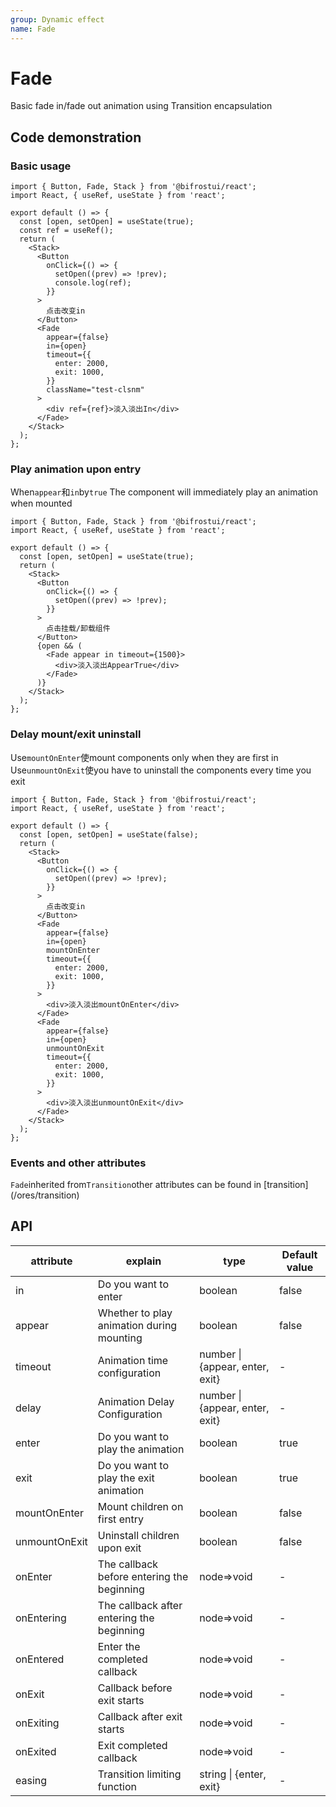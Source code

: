 ```yaml
---
group: Dynamic effect
name: Fade
---
```


# Fade

Basic fade in/fade out animation using Transition encapsulation

## Code demonstration

### Basic usage

```tsx
import { Button, Fade, Stack } from '@bifrostui/react';
import React, { useRef, useState } from 'react';

export default () => {
  const [open, setOpen] = useState(true);
  const ref = useRef();
  return (
    <Stack>
      <Button
        onClick={() => {
          setOpen((prev) => !prev);
          console.log(ref);
        }}
      >
        点击改变in
      </Button>
      <Fade
        appear={false}
        in={open}
        timeout={{
          enter: 2000,
          exit: 1000,
        }}
        className="test-clsnm"
      >
        <div ref={ref}>淡入淡出In</div>
      </Fade>
    </Stack>
  );
};
```

### Play animation upon entry

When`appear`和`in`by`true`
The component will immediately play an animation when mounted

```tsx
import { Button, Fade, Stack } from '@bifrostui/react';
import React, { useRef, useState } from 'react';

export default () => {
  const [open, setOpen] = useState(true);
  return (
    <Stack>
      <Button
        onClick={() => {
          setOpen((prev) => !prev);
        }}
      >
        点击挂载/卸载组件
      </Button>
      {open && (
        <Fade appear in timeout={1500}>
          <div>淡入淡出AppearTrue</div>
        </Fade>
      )}
    </Stack>
  );
};
```

### Delay mount/exit uninstall

Use`mountOnEnter`使mount components only when they are first in
Use`unmountOnExit`使you have to uninstall the components every time you exit

```tsx
import { Button, Fade, Stack } from '@bifrostui/react';
import React, { useRef, useState } from 'react';

export default () => {
  const [open, setOpen] = useState(false);
  return (
    <Stack>
      <Button
        onClick={() => {
          setOpen((prev) => !prev);
        }}
      >
        点击改变in
      </Button>
      <Fade
        appear={false}
        in={open}
        mountOnEnter
        timeout={{
          enter: 2000,
          exit: 1000,
        }}
      >
        <div>淡入淡出mountOnEnter</div>
      </Fade>
      <Fade
        appear={false}
        in={open}
        unmountOnExit
        timeout={{
          enter: 2000,
          exit: 1000,
        }}
      >
        <div>淡入淡出unmountOnExit</div>
      </Fade>
    </Stack>
  );
};
```

### Events and other attributes

`Fade`inherited from`Transition`other attributes can be found in [transition] (/ores/transition)

## API

| attribute     | explain                                    | type                            | Default value |
| ------------- | ------------------------------------------ | ------------------------------- | ------------- |
| in            | Do you want to enter                       | boolean                         | false         |
| appear        | Whether to play animation during mounting  | boolean                         | false         |
| timeout       | Animation time configuration               | number \| {appear, enter, exit} | -             |
| delay         | Animation Delay Configuration              | number \| {appear, enter, exit} | -             |
| enter         | Do you want to play the animation          | boolean                         | true          |
| exit          | Do you want to play the exit animation     | boolean                         | true          |
| mountOnEnter  | Mount children on first entry              | boolean                         | false         |
| unmountOnExit | Uninstall children upon exit               | boolean                         | false         |
| onEnter       | The callback before entering the beginning | node=>void                      | -             |
| onEntering    | The callback after entering the beginning  | node=>void                      | -             |
| onEntered     | Enter the completed callback               | node=>void                      | -             |
| onExit        | Callback before exit starts                | node=>void                      | -             |
| onExiting     | Callback after exit starts                 | node=>void                      | -             |
| onExited      | Exit completed callback                    | node=>void                      | -             |
| easing        | Transition limiting function               | string \| {enter, exit}         | -             |
